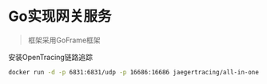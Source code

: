 # Go实现网关服务
> 框架采用GoFrame框架

安装OpenTracing链路追踪
```bash
docker run -d -p 6831:6831/udp -p 16686:16686 jaegertracing/all-in-one:latest
```